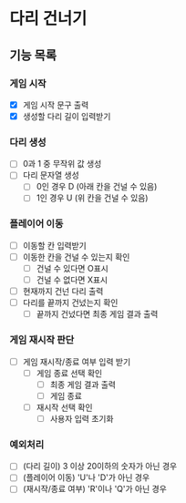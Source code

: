 # 다리 건너기

## 기능 목록

### 게임 시작

- [x] 게임 시작 문구 출력
- [x] 생성할 다리 길이 입력받기

### 다리 생성

- [ ] 0과 1 중 무작위 값 생성
- [ ] 다리 문자열 생성
  - [ ] 0인 경우 D (아래 칸을 건널 수 있음)
  - [ ] 1인 경우 U (위 칸을 건널 수 있음)

### 플레이어 이동

- [ ] 이동할 칸 입력받기
- [ ] 이동한 칸을 건널 수 있는지 확인
  - [ ] 건널 수 있다면 O표시
  - [ ] 건널 수 없다면 X표시
- [ ] 현재까지 건넌 다리 출력
- [ ] 다리를 끝까지 건넜는지 확인
  - [ ] 끝까지 건넜다면 최종 게임 결과 출력

### 게임 재시작 판단

- [ ] 게임 재시작/종료 여부 입력 받기
  - [ ] 게임 종료 선택 확인
    - [ ] 최종 게임 결과 출력
    - [ ] 게임 종료
  - [ ] 재시작 선택 확인
    - [ ] 사용자 입력 초기화

### 예외처리

- [ ] (다리 길이) 3 이상 20이하의 숫자가 아닌 경우
- [ ] (플레이어 이동) 'U'나 'D'가 아닌 경우
- [ ] (재시작/종료 여부) 'R'이나 'Q'가 아닌 경우
